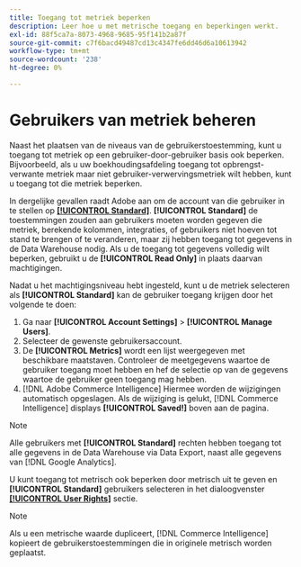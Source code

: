 ```yaml
---
title: Toegang tot metriek beperken
description: Leer hoe u met metrische toegang en beperkingen werkt.
exl-id: 88f5ca7a-8073-4968-9685-95f141b2a87f
source-git-commit: c7f6bacd49487cd13c4347fe6dd46d6a10613942
workflow-type: tm+mt
source-wordcount: '238'
ht-degree: 0%

---
```


# Gebruikers van metriek beheren

Naast het plaatsen van de niveaus van de gebruikerstoestemming, kunt u toegang tot metriek op een gebruiker-door-gebruiker basis ook beperken. Bijvoorbeeld, als u uw boekhoudingsafdeling toegang tot opbrengst-verwante metriek maar niet gebruiker-verwervingsmetriek wilt hebben, kunt u toegang tot die metriek beperken.

In dergelijke gevallen raadt Adobe aan om de account van die gebruiker in te stellen op **[[!UICONTROL Standard]](../../administrator/user-management/user-management.md)**. **[!UICONTROL Standard]** de toestemmingen zouden aan gebruikers moeten worden gegeven die metriek, berekende kolommen, integraties, of gebruikers niet hoeven tot stand te brengen of te veranderen, maar zij hebben toegang tot gegevens in de Data Warehouse nodig. Als u de toegang tot gegevens volledig wilt beperken, gebruikt u de **[!UICONTROL Read Only]** in plaats daarvan machtigingen.

Nadat u het machtigingsniveau hebt ingesteld, kunt u de metriek selecteren als **[!UICONTROL Standard]** kan de gebruiker toegang krijgen door het volgende te doen:

1. Ga naar **[!UICONTROL Account Settings]** > **[!UICONTROL Manage Users]**.
1. Selecteer de gewenste gebruikersaccount.
1. De **[!UICONTROL Metrics]** wordt een lijst weergegeven met beschikbare maatstaven. Controleer de meetgegevens waartoe de gebruiker toegang moet hebben en hef de selectie op van de gegevens waartoe de gebruiker geen toegang mag hebben.
1. [!DNL Adobe Commerce Intelligence] Hiermee worden de wijzigingen automatisch opgeslagen. Als de wijziging is gelukt, [!DNL Commerce Intelligence] displays **[!UICONTROL Saved!]** boven aan de pagina.

>[!NOTE]
>
>Alle gebruikers met **[!UICONTROL Standard]** rechten hebben toegang tot alle gegevens in de Data Warehouse via Data Export, naast alle gegevens van [!DNL Google Analytics].

U kunt toegang tot metrisch ook beperken door metrisch uit te geven en **[!UICONTROL Standard]** gebruikers selecteren in het dialoogvenster **[[!UICONTROL User Rights]](../../data-user/reports/ess-manage-data-metrics.md)** sectie.

>[!NOTE]
>
>Als u een metrische waarde dupliceert, [!DNL Commerce Intelligence] kopieert de gebruikerstoestemmingen die in originele metrisch worden geplaatst.
